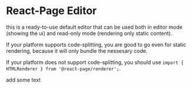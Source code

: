 # React-Page Editor

this is a ready-to-use default editor that can be used both in editor mode (showing the ui) and read-only mode (rendering only static content).

If your platform supports code-splitting, you are good to go even for static rendering, because it will only bundle the nessesary code.

If your platform does not support code-splitting, you should use `import { HTMLRenderer } from '@react-page/renderer';`.

add some text
